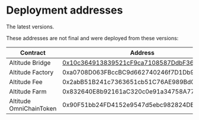 # Deployment addresses

The latest versions.

These addresses are not final and were deployed from these versions:


| Contract                           | Address                                      | Source Code                                                                                                                   |
| ---------------------------------- | -------------------------------------------- | ----------------------------------------------------------------------------------------------------------------------------- |
| Altitude Bridge                    | [0x10c364913839521cF9ca7108587DdbF36127aC8A](https://testnet.ftmscan.com/address/0x10c364913839521cf9ca7108587ddbf36127ac8a#code)   | https://github.com/AltitudeDeFi/contracts/blob/main/master/Altitude_Bridge                                                    |
| Altitude Factory                   | 0xa0708D063FBccBC9d662740246f7D1Db9dd3792B   | https://github.com/AltitudeDeFi/contracts/blob/main/master/Altitude_Factory                                                   |
| Altitude Fee                       | 0x2abB51B241c7363651cb51C76AE989Bd0458DA6B   | https://github.com/AltitudeDeFi/contracts/blob/main/master/Altitude_Fee                                                       |
| Altitude Farm                      | 0x832640E8b92161aC320c0e91a34758A774B5eca1   | https://github.com/AltitudeDeFi/contracts/blob/main/master/Altitude_Farm                                                      |
| Altitude OmniChainToken            | 0x90F51bb24FD4152e9547d5ebc982824DE5Bd3345   | https://github.com/AltitudeDeFi/contracts/blob/main/master/Altitude_OmniChainToken                                            |
